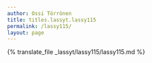 ```yaml
---
author: Ossi Törrönen
title: titles.lassyt.lassy115
permalink: /lassy115/
layout: page
---
```

{% translate_file _lassyt/lassy115/lassy115.md %}